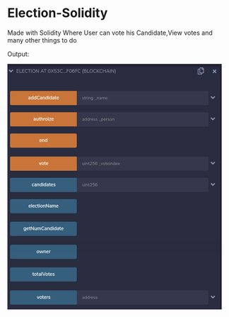# Election-Solidity
Made with Solidity Where User can vote his Candidate,View votes and many other things to do

Output:

![](Election.png)

